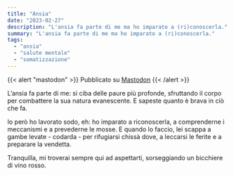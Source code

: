 ```yaml
---
title: "Ansia"
date: "2023-02-27"
description: "L'ansia fa parte di me ma ho imparato a (ri)conoscerla."
summary: "L'ansia fa parte di me ma ho imparato a (ri)conoscerla."
tags: 
  - "ansia"
  - "salute mentale"
  - "somatizzazione"
---
```


{{< alert "mastodon" >}}
Pubblicato su [Mastodon](https://mastodon.uno/@lucamondini/109933390750320136)
{{< /alert >}}

L’ansia fa parte di me: si ciba delle paure più profonde, sfruttando il corpo per combattere la sua natura evanescente. E sapeste quanto è brava in ciò che fa.

Io però ho lavorato sodo, eh: ho imparato a riconoscerla, a comprenderne i meccanismi e a prevederne le mosse. E quando lo faccio, lei scappa a gambe levate - codarda - per rifugiarsi chissà dove, a leccarsi le ferite e a preparare la vendetta.

Tranquilla, mi troverai sempre qui ad aspettarti, sorseggiando un bicchiere di vino rosso.